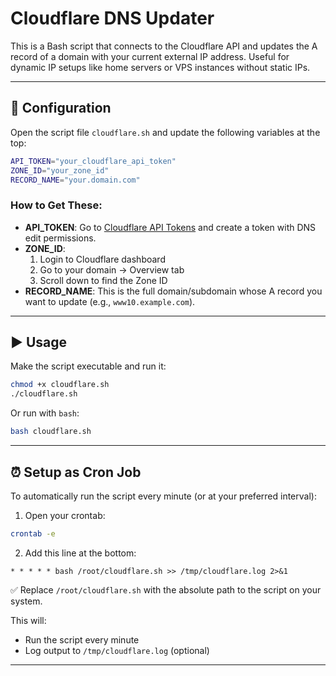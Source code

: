 # Cloudflare DNS Updater

This is a Bash script that connects to the Cloudflare API and updates the A record of a domain with your current external IP address. Useful for dynamic IP setups like home servers or VPS instances without static IPs.

---

## 🔧 Configuration

Open the script file `cloudflare.sh` and update the following variables at the top:

```bash
API_TOKEN="your_cloudflare_api_token"
ZONE_ID="your_zone_id"
RECORD_NAME="your.domain.com"
```

### How to Get These:

- **API_TOKEN**: Go to [Cloudflare API Tokens](https://dash.cloudflare.com/profile/api-tokens) and create a token with DNS edit permissions.
- **ZONE_ID**:
  1. Login to Cloudflare dashboard
  2. Go to your domain → Overview tab
  3. Scroll down to find the Zone ID
- **RECORD_NAME**: This is the full domain/subdomain whose A record you want to update (e.g., `www10.example.com`).

---

## ▶️ Usage

Make the script executable and run it:

```bash
chmod +x cloudflare.sh
./cloudflare.sh
```

Or run with `bash`:

```bash
bash cloudflare.sh
```

---

## ⏰ Setup as Cron Job

To automatically run the script every minute (or at your preferred interval):

1. Open your crontab:

```bash
crontab -e
```

2. Add this line at the bottom:

```cron
* * * * * bash /root/cloudflare.sh >> /tmp/cloudflare.log 2>&1
```

✅ Replace `/root/cloudflare.sh` with the absolute path to the script on your system.

This will:
- Run the script every minute
- Log output to `/tmp/cloudflare.log` (optional)

---
